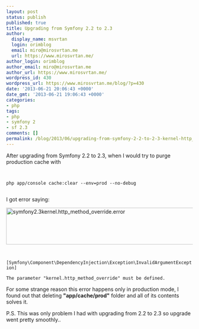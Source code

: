 ```yaml
---
layout: post
status: publish
published: true
title: Upgrading from Symfony 2.2 to 2.3
author:
  display_name: msvrtan
  login: orimblog
  email: miro@mirosvrtan.me
  url: https://www.mirosvrtan.me/
author_login: orimblog
author_email: miro@mirosvrtan.me
author_url: https://www.mirosvrtan.me/
wordpress_id: 430
wordpress_url: https://www.mirosvrtan.me/blog/?p=430
date: '2013-06-21 20:06:43 +0000'
date_gmt: '2013-06-21 19:06:43 +0000'
categories:
- php
tags:
- php
- symfony 2
- sf 2.3
comments: []
permalink: /blog/2013/06/upgrading-from-symfony-2-2-to-2-3-kernel-http_method_override-problem/
---
```

<p>After upgrading from Symfony 2.2 to 2.3, when I would try to purge production cache with</p>
<p><code lang="php"><br />
php app/console cache:clear --env=prod --no-debug<br />
</code></p>
<p>I got error saying:</p>
<p><a href="https://www.mirosvrtan.me/assets/content/uploads/2013/06/symfony2.3kernel.http_method_override.error_.png"><img src="https://www.mirosvrtan.me/assets/content/uploads/2013/06/symfony2.3kernel.http_method_override.error_.png" alt="symfony2.3kernel.http_method_override.error" width="648" height="99" class="alignleft size-full wp-image-432" /></a></p>
<p><code lang="php"><br />
[Symfony\Component\DependencyInjection\Exception\InvalidArgumentException]<br />
The parameter "kernel.http_method_override" must be defined.</code></p>
<p>For some strange reason this error happens only in production mode, I found out that deleting <strong>"app/cache/prod"</strong> folder and all of its contents solves it.</p>
<p>P.S. This was only problem I had with upgrading from 2.2 to 2.3 so upgrade went pretty smoothly..</p>
